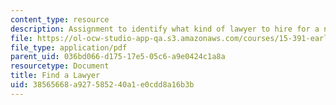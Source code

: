 ```yaml
---
content_type: resource
description: Assignment to identify what kind of lawyer to hire for a new venture.
file: https://ol-ocw-studio-app-qa.s3.amazonaws.com/courses/15-391-early-stage-capital-fall-2010/38565668a927585240a1e0cdd8a16b3b_MIT15_391F10_assn1.pdf
file_type: application/pdf
parent_uid: 036bd066-d175-17e5-05c6-a9e0424c1a8a
resourcetype: Document
title: Find a Lawyer
uid: 38565668-a927-5852-40a1-e0cdd8a16b3b
---
```

